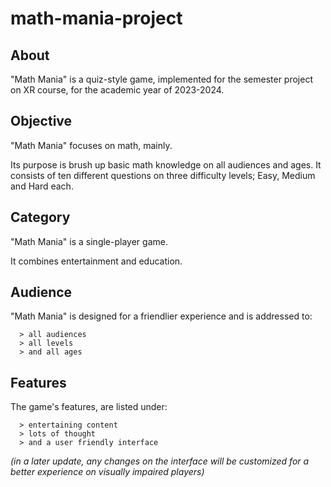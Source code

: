 # math-mania-project

## About

"Math Mania" is a quiz-style game, implemented for the semester project on XR course, for the academic year of 2023-2024.

## Objective

"Math Mania" focuses on math, mainly.

Its purpose is brush up basic math knowledge on all audiences and ages.
It consists of ten different questions on three difficulty levels; Easy, Medium and Hard each.

## Category

"Math Mania" is a single-player game.

It combines entertainment and education.

## Audience

"Math Mania" is designed for a friendlier experience and is addressed to:

      > all audiences
      > all levels
      > and all ages

## Features

The game's features, are listed under:

      > entertaining content
      > lots of thought
      > and a user friendly interface
      
*(in a later update, any changes on the interface will be customized for a better experience on visually impaired players)*



